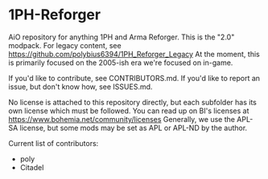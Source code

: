 # 1PH-Reforger
AiO repository for anything 1PH and Arma Reforger.
This is the "2.0" modpack. For legacy content, see https://github.com/polybius6394/1PH_Reforger_Legacy
At the moment, this is primarily focused on the 2005-ish era we're focused on in-game.

If you'd like to contribute, see CONTRIBUTORS.md.
If you'd like to report an issue, but don't know how, see ISSUES.md.

No license is attached to this repository directly, but each subfolder has its own license which must be followed. You can read up on BI's licenses at https://www.bohemia.net/community/licenses
Generally, we use the APL-SA license, but some mods may be set as APL or APL-ND by the author.

Current list of contributors:
- poly
- Citadel
